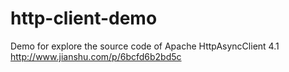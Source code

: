 # http-client-demo
Demo for explore the source code of Apache HttpAsyncClient 4.1
http://www.jianshu.com/p/6bcfd6b2bd5c
